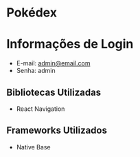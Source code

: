 # Pokédex

# Informações de Login

- E-mail: admin@email.com
- Senha: admin

## Bibliotecas Utilizadas

- React Navigation

## Frameworks Utilizados

- Native Base
